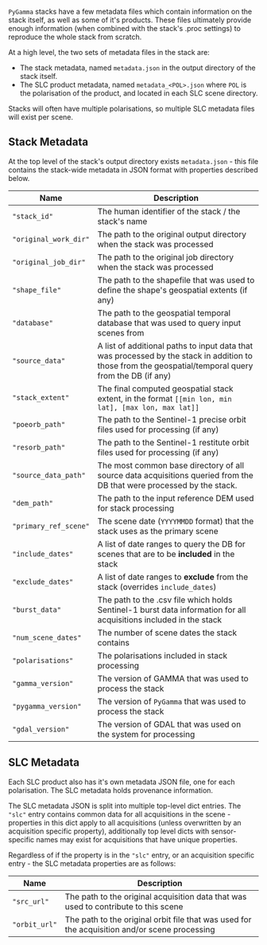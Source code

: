 `PyGamma` stacks have a few metadata files which contain information on the stack itself, as well as some of it's products.  These files ultimately provide enough information (when combined with the stack's .proc settings) to reproduce the whole stack from scratch.

At a high level, the two sets of metadata files in the stack are:
 * The stack metadata, named `metadata.json` in the output directory of the stack itself.
 * The SLC product metadata, named `metadata_<POL>.json` where `POL` is the polarisation of the product, and located in each SLC scene directory.

Stacks will often have multiple polarisations, so multiple SLC metadata files will exist per scene.

## Stack Metadata ##

At the top level of the stack's output directory exists `metadata.json` - this file contains the stack-wide metadata in JSON format with properties described below.

| Name | Description|
| --- | --- |
|`"stack_id"`|The human identifier of the stack / the stack's name|
|`"original_work_dir"`|The path to the original output directory when the stack was processed|
|`"original_job_dir"`|The path to the original job directory when the stack was processed|
|`"shape_file"`|The path to the shapefile that was used to define the shape's geospatial extents (if any)|
|`"database"`|The path to the geospatial temporal database that was used to query input scenes from|
|`"source_data"`|A list of additional paths to input data that was processed by the stack in addition to those from the geospatial/temporal query from the DB (if any)|
|`"stack_extent"`|The final computed geospatial stack extent, in the format `[[min lon, min lat], [max lon, max lat]]`|
|`"poeorb_path"`|The path to the Sentinel-1 precise orbit files used for processing (if any)|
|`"resorb_path"`|The path to the Sentinel-1 restitute orbit files used for processing (if any)|
|`"source_data_path"`|The most common base directory of all source data acquisitions queried from the DB that were processed by the stack.|
|`"dem_path"`|The path to the input reference DEM used for stack processing|
|`"primary_ref_scene"`|The scene date (`YYYYMMDD` format) that the stack uses as the primary scene|
|`"include_dates"`|A list of date ranges to query the DB for scenes that are to be **included** in the stack|
|`"exclude_dates"`|A list of date ranges to **exclude** from the stack (overrides `include_dates`)|
|`"burst_data"`|The path to the .csv file which holds Sentinel-1 burst data information for all acquisitions included in the stack|
|`"num_scene_dates"`|The number of scene dates the stack contains|
|`"polarisations"`|The polarisations included in stack processing|
|`"gamma_version"`|The version of GAMMA that was used to process the stack|
|`"pygamma_version"`|The version of `PyGamma` that was used to process the stack|
|`"gdal_version"`|The version of GDAL that was used on the system for processing|

## SLC Metadata ##

Each SLC product also has it's own metadata JSON file, one for each polarisation.  The SLC metadata holds provenance information.

The SLC metadata JSON is split into multiple top-level dict entries.  The `"slc"` entry contains common data for all acquisitions in the scene - properties in this dict apply to all acquisitions (unless overwritten by an acquisition specific property), additionally top level dicts with sensor-specific names may exist for acquisitions that have unique properties.

Regardless of if the property is in the `"slc"` entry, or an acquisition specific entry - the SLC metadata properties are as follows:

| Name | Description|
| --- | --- |
|`"src_url"`|The path to the original acquisition data that was used to contribute to this scene|
|`"orbit_url"`|The path to the original orbit file that was used for the acquisition and/or scene processing|
